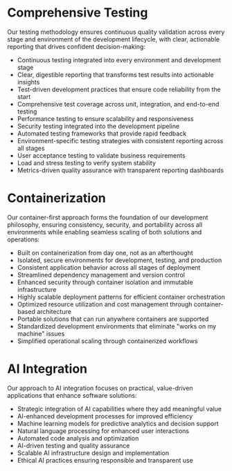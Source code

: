 # Comprehensive Testing

Our testing methodology ensures continuous quality validation across every stage and environment of the development lifecycle, with clear, actionable reporting that drives confident decision-making:

- Continuous testing integrated into every environment and development stage
- Clear, digestible reporting that transforms test results into actionable insights
- Test-driven development practices that ensure code reliability from the start
- Comprehensive test coverage across unit, integration, and end-to-end testing
- Performance testing to ensure scalability and responsiveness
- Security testing integrated into the development pipeline
- Automated testing frameworks that provide rapid feedback
- Environment-specific testing strategies with consistent reporting across all stages
- User acceptance testing to validate business requirements
- Load and stress testing to verify system stability
- Metrics-driven quality assurance with transparent reporting dashboards

# Containerization

Our container-first approach forms the foundation of our development philosophy, ensuring consistency, security, and portability across all environments while enabling seamless scaling of both solutions and operations:

- Built on containerization from day one, not as an afterthought
- Isolated, secure environments for development, testing, and production
- Consistent application behavior across all stages of deployment
- Streamlined dependency management and version control
- Enhanced security through container isolation and immutable infrastructure
- Highly scalable deployment patterns for efficient container orchestration
- Optimized resource utilization and cost management through container-based architecture
- Portable solutions that can run anywhere containers are supported
- Standardized development environments that eliminate "works on my machine" issues
- Simplified operational scaling through containerized workflows

# AI Integration

Our approach to AI integration focuses on practical, value-driven applications that enhance software solutions:

- Strategic integration of AI capabilities where they add meaningful value
- AI-enhanced development processes for improved efficiency
- Machine learning models for predictive analytics and decision support
- Natural language processing for enhanced user interactions
- Automated code analysis and optimization
- AI-driven testing and quality assurance
- Scalable AI infrastructure design and implementation
- Ethical AI practices ensuring responsible and transparent use